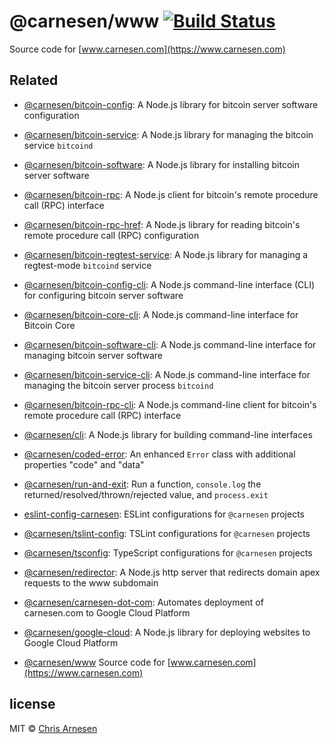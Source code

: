 # @carnesen/www [![Build Status](https://travis-ci.org/carnesen/www.svg?branch=master)](https://travis-ci.org/carnesen/www)

Source code for [www.carnesen.com](https://www.carnesen.com)

## Related
- [@carnesen/bitcoin-config](https://github.com/carnesen/bitcoin-config): A Node.js library for bitcoin server software configuration

- [@carnesen/bitcoin-service](https://github.com/carnesen/bitcoin-service): A Node.js library for managing the bitcoin service `bitcoind`

- [@carnesen/bitcoin-software](https://github.com/carnesen/bitcoin-software): A Node.js library for installing bitcoin server software

- [@carnesen/bitcoin-rpc](https://github.com/carnesen/bitcoin-rpc): A Node.js client for bitcoin's remote procedure call (RPC) interface

- [@carnesen/bitcoin-rpc-href](https://github.com/carnesen/bitcoin-rpc-href): A Node.js library for reading bitcoin's remote procedure call (RPC) configuration

- [@carnesen/bitcoin-regtest-service](https://github.com/carnesen/bitcoin-service): A Node.js library for managing a regtest-mode `bitcoind` service

- [@carnesen/bitcoin-config-cli](https://github.com/carnesen/bitcoin-core): A Node.js command-line interface (CLI) for configuring bitcoin server software

- [@carnesen/bitcoin-core-cli](https://github.com/carnesen/bitcoin-core-cli): A Node.js command-line interface for Bitcoin Core

- [@carnesen/bitcoin-software-cli](https://github.com/carnesen/bitcoin-software-cli): A Node.js command-line interface for managing bitcoin server software

- [@carnesen/bitcoin-service-cli](https://github.com/carnesen/bitcoin-service-cli): A Node.js command-line interface for managing the bitcoin server process `bitcoind`

- [@carnesen/bitcoin-rpc-cli](https://github.com/carnesen/bitcoin-rpc): A Node.js command-line client for bitcoin's remote procedure call (RPC) interface

- [@carnesen/cli](https://github.com/carnesen/cli): A Node.js library for building command-line interfaces

- [@carnesen/coded-error](https://github.com/carnesen/coded-error): An enhanced `Error` class with additional properties "code" and "data"

- [@carnesen/run-and-exit](https://github.com/carnesen/run-and-exit): Run a function, `console.log` the returned/resolved/thrown/rejected value, and `process.exit`

- [eslint-config-carnesen](https://github.com/carnesen/eslint-config-carnesen): ESLint configurations for `@carnesen` projects

- [@carnesen/tslint-config](https://github.com/carnesen/tslint-config): TSLint configurations for `@carnesen` projects

- [@carnesen/tsconfig](https://github.com/carnesen/tsconfig): TypeScript configurations for `@carnesen` projects

- [@carnesen/redirector](https://github.com/carnesen/redirector): A Node.js http server that redirects domain apex requests to the www subdomain

- [@carnesen/carnesen-dot-com](https://github.com/carnesen/carnesen-dot-com): Automates deployment of carnesen.com to Google Cloud Platform

- [@carnesen/google-cloud](https://github.com/carnesen/google-cloud): A Node.js library for deploying websites to Google Cloud Platform

- [@carnesen/www](https://github.com/carnesen/www) Source code for [www.carnesen.com](https://www.carnesen.com)

## license

MIT © [Chris Arnesen](https://www.carnesen.com)
